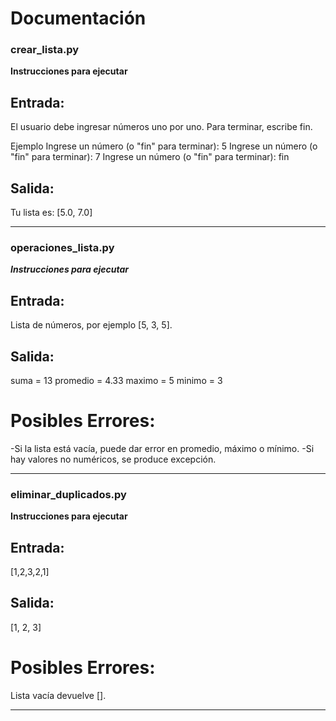 # Documentación

### crear_lista.py
**Instrucciones para ejecutar**  


## Entrada:

El usuario debe ingresar números uno por uno. Para terminar, escribe fin.

Ejemplo
Ingrese un número (o "fin" para terminar): 5
Ingrese un número (o "fin" para terminar): 7
Ingrese un número (o "fin" para terminar): fin

## Salida:
Tu lista es: [5.0, 7.0]

______________________________________________________________________________________

### operaciones_lista.py

***Instrucciones para ejecutar***


## Entrada:
Lista de números, por ejemplo [5, 3, 5].

## Salida:

suma = 13
promedio = 4.33
maximo = 5
minimo = 3


# Posibles Errores:

-Si la lista está vacía, puede dar error en promedio, máximo o mínimo.
-Si hay valores no numéricos, se produce excepción.

______________________________________________________________________________________

### eliminar_duplicados.py

**Instrucciones para ejecutar**



## Entrada:

[1,2,3,2,1]

## Salida:

[1, 2, 3]


# Posibles Errores:

Lista vacía devuelve [].

______________________________________________________________________________________


